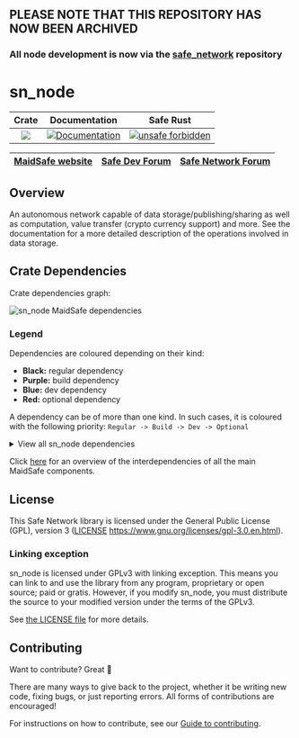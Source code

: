 ## **PLEASE NOTE THAT THIS REPOSITORY HAS NOW BEEN ARCHIVED**
### All node development is now via the [safe_network](https://github.com/maidsafe/safe_network) repository

#

# sn_node

|Crate|Documentation|Safe Rust|
|:---:|:-----------:|:-------:|
|[![](http://meritbadge.herokuapp.com/sn_node)](https://crates.io/crates/sn_node)|[![Documentation](https://docs.rs/sn_node/badge.svg)](https://docs.rs/sn_node)|[![unsafe forbidden](https://img.shields.io/badge/unsafe-forbidden-success.svg)](https://github.com/rust-secure-code/safety-dance/)

| [MaidSafe website](https://maidsafe.net) | [Safe Dev Forum](https://forum.safedev.org) | [Safe Network Forum](https://safenetforum.org) |
|:----------------------------------------:|:-------------------------------------------:|:----------------------------------------------:|

## Overview

An autonomous network capable of data storage/publishing/sharing as well as computation, value transfer (crypto currency support) and more. See the documentation for a more detailed description of the operations involved in data storage.

## Crate Dependencies
Crate dependencies graph:

![sn_node MaidSafe dependencies](https://github.com/maidsafe/sn_node/blob/png_generator/sn_node_maidsafe_dependencies.png)


### Legend
Dependencies are coloured depending on their kind:
* **Black:** regular dependency
* **Purple:** build dependency
* **Blue:** dev dependency
* **Red:** optional dependency

A dependency can be of more than one kind. In such cases, it is coloured with the following priority:
`Regular -> Build -> Dev -> Optional`

<details>
<summary> View all sn_node dependencies</summary>
<p>

![sn_node all dependencies](https://github.com/maidsafe/sn_node/blob/png_generator/sn_node_all_dependencies.png)

</p>
</details>

Click [here](https://maidsafe.github.io/interdependency-svg-generator/) for an overview of the interdependencies of all the main MaidSafe components.

## License

This Safe Network library is licensed under the General Public License (GPL), version 3 ([LICENSE](LICENSE) https://www.gnu.org/licenses/gpl-3.0.en.html).

### Linking exception

sn_node is licensed under GPLv3 with linking exception. This means you can link to and use the library from any program, proprietary or open source; paid or gratis. However, if you modify sn_node, you must distribute the source to your modified version under the terms of the GPLv3.

See [the LICENSE file](LICENSE) for more details.

## Contributing

Want to contribute? Great :tada:

There are many ways to give back to the project, whether it be writing new code, fixing bugs, or just reporting errors. All forms of contributions are encouraged!

For instructions on how to contribute, see our [Guide to contributing](https://github.com/maidsafe/QA/blob/master/CONTRIBUTING.md).
